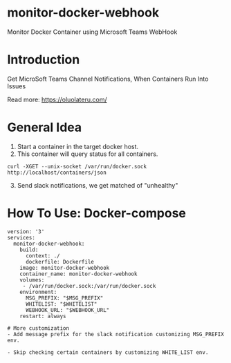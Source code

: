 # monitor-docker-webhook
Monitor Docker Container using Microsoft Teams WebHook

# Introduction
Get MicroSoft Teams Channel Notifications, When Containers Run Into Issues

Read more: https://oluolateru.com/

# General Idea
1. Start a container in the target docker host.
2. This container will query status for all containers.

```curl -XGET --unix-socket /var/run/docker.sock http://localhost/containers/json```

3. Send slack notifications, we get matched of "unhealthy"


# How To Use: Docker-compose
```
version: '3'
services:
  monitor-docker-webhook:
    build:
      context: ./
      dockerfile: Dockerfile
    image: monitor-docker-webhook
    container_name: monitor-docker-webhook
    volumes:
     - /var/run/docker.sock:/var/run/docker.sock
    environment:
      MSG_PREFIX: "$MSG_PREFIX"
      WHITELIST: "$WHITELIST"
      WEBHOOK_URL: "$WEBHOOK_URL"
    restart: always

# More customization
- Add message prefix for the slack notification customizing MSG_PREFIX env.

- Skip checking certain containers by customizing WHITE_LIST env.

